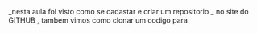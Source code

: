 _nesta aula foi visto como se cadastar e criar um repositorio
_ no site do GITHUB , tambem vimos como clonar um codigo para 